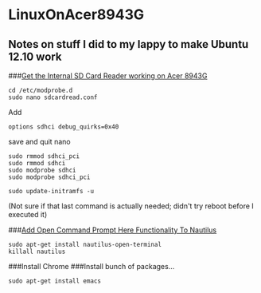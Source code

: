 LinuxOnAcer8943G
================

Notes on stuff I did to my lappy to make Ubuntu 12.10 work
---

###[Get the Internal SD Card Reader working on Acer 8943G](http://www.edmondscommerce.co.uk/ubuntu/get-the-internal-sd-card-reader-working-on-acer-8943g-probably-plus-others-ubuntu-10-10/)
```
cd /etc/modprobe.d
sudo nano sdcardread.conf
```
Add
```
options sdhci debug_quirks=0x40
```
save and quit nano
```
sudo rmmod sdhci_pci
sudo rmmod sdhci
sudo modprobe sdhci
sudo modprobe sdhci_pci

sudo update-initramfs -u
```
(Not sure if that last command is actually needed; didn't try reboot before I executed it)

###[Add Open Command Prompt Here Functionality To Nautilus](http://www.watchingthenet.com/add-open-command-prompt-here-functionality-to-nautilus-in-ubuntu.html)
```
sudo apt-get install nautilus-open-terminal
killall nautilus
```
###Install Chrome
###Install bunch of packages...
```
sudo apt-get install emacs
```
